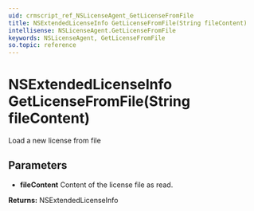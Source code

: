 ```yaml
---
uid: crmscript_ref_NSLicenseAgent_GetLicenseFromFile
title: NSExtendedLicenseInfo GetLicenseFromFile(String fileContent)
intellisense: NSLicenseAgent.GetLicenseFromFile
keywords: NSLicenseAgent, GetLicenseFromFile
so.topic: reference
---
```


# NSExtendedLicenseInfo GetLicenseFromFile(String fileContent)

Load a new license from file

## Parameters

* **fileContent** Content of the license file as read.

**Returns:** NSExtendedLicenseInfo
